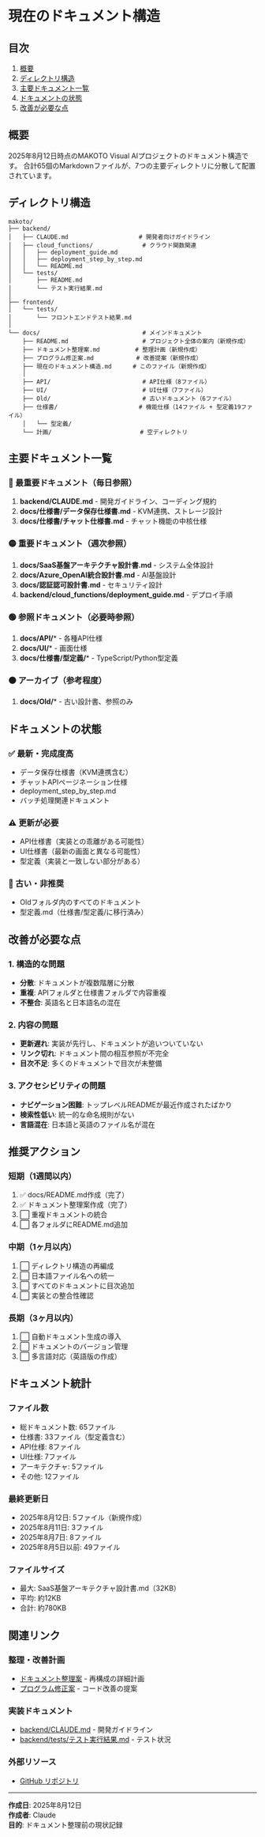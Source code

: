 # 現在のドキュメント構造

## 目次
1. [概要](#概要)
2. [ディレクトリ構造](#ディレクトリ構造)
3. [主要ドキュメント一覧](#主要ドキュメント一覧)
4. [ドキュメントの状態](#ドキュメントの状態)
5. [改善が必要な点](#改善が必要な点)

## 概要

2025年8月12日時点のMAKOTO Visual AIプロジェクトのドキュメント構造です。
合計65個のMarkdownファイルが、7つの主要ディレクトリに分散して配置されています。

## ディレクトリ構造

```
makoto/
├── backend/
│   ├── CLAUDE.md                    # 開発者向けガイドライン
│   ├── cloud_functions/              # クラウド関数関連
│   │   ├── deployment_guide.md
│   │   ├── deployment_step_by_step.md
│   │   └── README.md
│   └── tests/
│       ├── README.md
│       └── テスト実行結果.md
│
├── frontend/
│   └── tests/
│       └── フロントエンドテスト結果.md
│
└── docs/                             # メインドキュメント
    ├── README.md                     # プロジェクト全体の案内（新規作成）
    ├── ドキュメント整理案.md          # 整理計画（新規作成）
    ├── プログラム修正案.md            # 改善提案（新規作成）
    ├── 現在のドキュメント構造.md      # このファイル（新規作成）
    │
    ├── API/                          # API仕様（8ファイル）
    ├── UI/                           # UI仕様（7ファイル）
    ├── Old/                          # 古いドキュメント（6ファイル）
    ├── 仕様書/                       # 機能仕様（14ファイル + 型定義19ファイル）
    │   └── 型定義/
    └── 計画/                         # 空ディレクトリ
```

## 主要ドキュメント一覧

### 🔴 最重要ドキュメント（毎日参照）
1. **backend/CLAUDE.md** - 開発ガイドライン、コーディング規約
2. **docs/仕様書/データ保存仕様書.md** - KVM連携、ストレージ設計
3. **docs/仕様書/チャット仕様書.md** - チャット機能の中核仕様

### 🟡 重要ドキュメント（週次参照）
1. **docs/SaaS基盤アーキテクチャ設計書.md** - システム全体設計
2. **docs/Azure_OpenAI統合設計書.md** - AI基盤設計
3. **docs/認証認可設計書.md** - セキュリティ設計
4. **backend/cloud_functions/deployment_guide.md** - デプロイ手順

### 🟢 参照ドキュメント（必要時参照）
1. **docs/API/*** - 各種API仕様
2. **docs/UI/*** - 画面仕様
3. **docs/仕様書/型定義/*** - TypeScript/Python型定義

### ⚫ アーカイブ（参考程度）
1. **docs/Old/*** - 古い設計書、参照のみ

## ドキュメントの状態

### ✅ 最新・完成度高
- データ保存仕様書（KVM連携含む）
- チャットAPIページネーション仕様
- deployment_step_by_step.md
- バッチ処理関連ドキュメント

### ⚠️ 更新が必要
- API仕様書（実装との乖離がある可能性）
- UI仕様書（最新の画面と異なる可能性）
- 型定義（実装と一致しない部分がある）

### 🚫 古い・非推奨
- Oldフォルダ内のすべてのドキュメント
- 型定義.md（仕様書/型定義/に移行済み）

## 改善が必要な点

### 1. 構造的な問題
- **分散**: ドキュメントが複数階層に分散
- **重複**: APIフォルダと仕様書フォルダで内容重複
- **不整合**: 英語名と日本語名の混在

### 2. 内容の問題
- **更新遅れ**: 実装が先行し、ドキュメントが追いついていない
- **リンク切れ**: ドキュメント間の相互参照が不完全
- **目次不足**: 多くのドキュメントで目次が未整備

### 3. アクセシビリティの問題
- **ナビゲーション困難**: トップレベルREADMEが最近作成されたばかり
- **検索性低い**: 統一的な命名規則がない
- **言語混在**: 日本語と英語のファイル名が混在

## 推奨アクション

### 短期（1週間以内）
1. ✅ docs/README.md作成（完了）
2. ✅ ドキュメント整理案作成（完了）
3. ⬜ 重複ドキュメントの統合
4. ⬜ 各フォルダにREADME.md追加

### 中期（1ヶ月以内）
1. ⬜ ディレクトリ構造の再編成
2. ⬜ 日本語ファイル名への統一
3. ⬜ すべてのドキュメントに目次追加
4. ⬜ 実装との整合性確認

### 長期（3ヶ月以内）
1. ⬜ 自動ドキュメント生成の導入
2. ⬜ ドキュメントのバージョン管理
3. ⬜ 多言語対応（英語版の作成）

## ドキュメント統計

### ファイル数
- 総ドキュメント数: 65ファイル
- 仕様書: 33ファイル（型定義含む）
- API仕様: 8ファイル
- UI仕様: 7ファイル
- アーキテクチャ: 5ファイル
- その他: 12ファイル

### 最終更新日
- 2025年8月12日: 5ファイル（新規作成）
- 2025年8月11日: 3ファイル
- 2025年8月7日: 8ファイル
- 2025年8月5日以前: 49ファイル

### ファイルサイズ
- 最大: SaaS基盤アーキテクチャ設計書.md（32KB）
- 平均: 約12KB
- 合計: 約780KB

## 関連リンク

### 整理・改善計画
- [ドキュメント整理案](ドキュメント整理案.md) - 再構成の詳細計画
- [プログラム修正案](プログラム修正案.md) - コード改善の提案

### 実装ドキュメント
- [backend/CLAUDE.md](../backend/CLAUDE.md) - 開発ガイドライン
- [backend/tests/テスト実行結果.md](../backend/tests/テスト実行結果.md) - テスト状況

### 外部リソース
- [GitHub リポジトリ](https://github.com/WhiteRabbit210/makoto-visual-ai)

---

**作成日**: 2025年8月12日  
**作成者**: Claude  
**目的**: ドキュメント整理前の現状記録